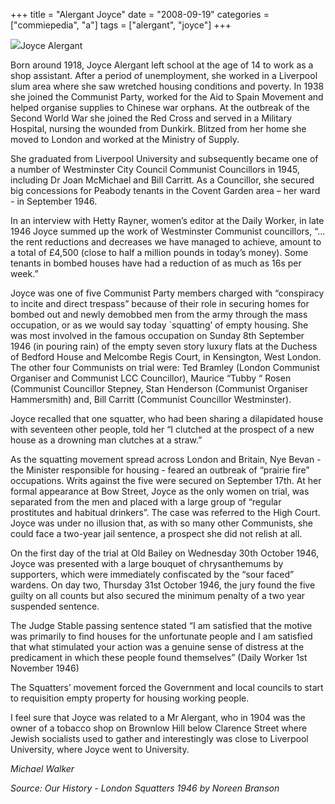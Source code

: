 +++
title = "Alergant Joyce"
date = "2008-09-19"
categories = ["commiepedia", "a"]
tags = ["alergant", "joyce"]
+++

![](https://grahamstevenson.me.uk/wp-content/uploads/2008/09/alergent-joyce.jpg)Joyce Alergant 

Born around 1918, Joyce Alergant left school at the age of 14 to work as a shop assistant. After a period of unemployment, she worked in a Liverpool slum area where she saw wretched housing conditions and poverty. In 1938 she joined the Communist Party, worked for the Aid to Spain Movement and helped organise supplies to Chinese war orphans. At the outbreak of the Second World War she joined the Red Cross and served in a Military Hospital, nursing the wounded from Dunkirk. Blitzed from her home she moved to London and worked at the Ministry of Supply.

She graduated from Liverpool University and subsequently became one of a number of Westminster City Council Communist Councillors in 1945, including Dr Joan McMichael and Bill Carritt. As a Councillor, she secured big concessions for Peabody tenants in the Covent Garden area – her ward - in September 1946.

In an interview with Hetty Rayner, women’s editor at the Daily Worker, in late 1946 Joyce summed up the work of Westminster Communist councillors, “… the rent reductions and decreases we have managed to achieve, amount to a total of £4,500 (close to half a million pounds in today’s money). Some tenants in bombed houses have had a reduction of as much as 16s per week.”

Joyce was one of five Communist Party members charged with “conspiracy to incite and direct trespass” because of their role in securing homes for bombed out and newly demobbed men from the army through the mass occupation, or as we would say today \`squatting’ of empty housing. She was most involved in the famous occupation on Sunday 8th September 1946 (in pouring rain) of the empty seven story luxury flats at the Duchess of Bedford House and Melcombe Regis Court, in Kensington, West London. The other four Communists on trial were: Ted Bramley (London Communist Organiser and Communist LCC Councillor), Maurice “Tubby “ Rosen (Communist Councillor Stepney, Stan Henderson (Communist Organiser Hammersmith) and, Bill Carritt (Communist Councillor Westminster).

Joyce recalled that one squatter, who had been sharing a dilapidated house with seventeen other people, told her “I clutched at the prospect of a new house as a drowning man clutches at a straw.”

As the squatting movement spread across London and Britain, Nye Bevan - the Minister responsible for housing - feared an outbreak of “prairie fire” occupations. Writs against the five were secured on September 17th. At her formal appearance at Bow Street, Joyce as the only women on trial, was separated from the men and placed with a large group of “regular prostitutes and habitual drinkers”. The case was referred to the High Court. Joyce was under no illusion that, as with so many other Communists, she could face a two-year jail sentence, a prospect she did not relish at all.

On the first day of the trial at Old Bailey on Wednesday 30th October 1946, Joyce was presented with a large bouquet of chrysanthemums by supporters, which were immediately confiscated by the “sour faced” wardens. On day two, Thursday 31st October 1946, the jury found the five guilty on all counts but also secured the minimum penalty of a two year suspended sentence.

The Judge Stable passing sentence stated “I am satisfied that the motive was primarily to find houses for the unfortunate people and I am satisfied that what stimulated your action was a genuine sense of distress at the predicament in which these people found themselves” (Daily Worker 1st November 1946)

The Squatters’ movement forced the Government and local councils to start to requisition empty property for housing working people.

I feel sure that Joyce was related to a Mr Alergant, who in 1904 was the owner of a tobacco shop on Brownlow Hill below Clarence Street where Jewish socialists used to gather and interestingly was close to Liverpool University, where Joyce went to University.

_Michael Walker_

_Source: Our History - London Squatters 1946 by Noreen Branson_
